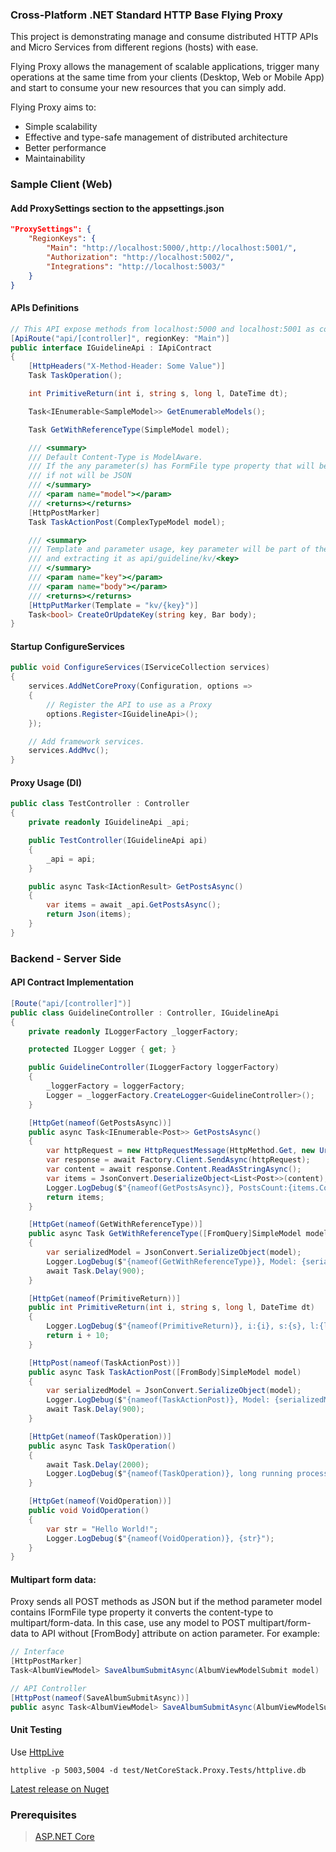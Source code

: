 ### Cross-Platform .NET Standard HTTP Base Flying Proxy

This project is demonstrating manage and consume distributed HTTP APIs and Micro Services
from different regions (hosts) with ease.

Flying Proxy allows the management of scalable applications, trigger many operations at the same time from your clients (Desktop, Web or Mobile App) and start to consume your new resources that you can simply add.

Flying Proxy aims to:
- Simple scalability
- Effective and type-safe management of distributed architecture
- Better performance
- Maintainability

### Sample Client (Web)

#### Add ProxySettings section to the appsettings.json
```json
"ProxySettings": {
    "RegionKeys": {
        "Main": "http://localhost:5000/,http://localhost:5001/",
        "Authorization": "http://localhost:5002/",
        "Integrations": "http://localhost:5003/"
    }
}
```

#### APIs Definitions
```csharp
// This API expose methods from localhost:5000 and localhost:5001 as configured on ProxySettings
[ApiRoute("api/[controller]", regionKey: "Main")]
public interface IGuidelineApi : IApiContract
{
    [HttpHeaders("X-Method-Header: Some Value")]
    Task TaskOperation();

    int PrimitiveReturn(int i, string s, long l, DateTime dt);

    Task<IEnumerable<SampleModel>> GetEnumerableModels();

    Task GetWithReferenceType(SimpleModel model);

    /// <summary>
    /// Default Content-Type is ModelAware.
    /// If the any parameter(s) has FormFile type property that will be MultipartFormData 
    /// if not will be JSON
    /// </summary>
    /// <param name="model"></param>
    /// <returns></returns>
    [HttpPostMarker]
    Task TaskActionPost(ComplexTypeModel model);

    /// <summary>
    /// Template and parameter usage, key parameter will be part of the request Url 
    /// and extracting it as api/guideline/kv/<key>
    /// </summary>
    /// <param name="key"></param>
    /// <param name="body"></param>
    /// <returns></returns>
    [HttpPutMarker(Template = "kv/{key}")]
    Task<bool> CreateOrUpdateKey(string key, Bar body);
}
```

#### Startup ConfigureServices
```csharp
public void ConfigureServices(IServiceCollection services)
{
    services.AddNetCoreProxy(Configuration, options =>
    {
        // Register the API to use as a Proxy
        options.Register<IGuidelineApi>();
    });

    // Add framework services.
    services.AddMvc();
}
```

#### Proxy Usage (DI)
```csharp
public class TestController : Controller
{
    private readonly IGuidelineApi _api;

    public TestController(IGuidelineApi api)
    {
        _api = api;
    }

    public async Task<IActionResult> GetPostsAsync()
    {
        var items = await _api.GetPostsAsync();
        return Json(items);
    }
}
```

### Backend - Server Side
#### API Contract Implementation
```csharp
[Route("api/[controller]")]
public class GuidelineController : Controller, IGuidelineApi
{
    private readonly ILoggerFactory _loggerFactory;

    protected ILogger Logger { get; }

    public GuidelineController(ILoggerFactory loggerFactory)
    {
        _loggerFactory = loggerFactory;
        Logger = _loggerFactory.CreateLogger<GuidelineController>();
    }

    [HttpGet(nameof(GetPostsAsync))]
    public async Task<IEnumerable<Post>> GetPostsAsync()
    {
        var httpRequest = new HttpRequestMessage(HttpMethod.Get, new Uri("https://jsonplaceholder.typicode.com/posts"));
        var response = await Factory.Client.SendAsync(httpRequest);
        var content = await response.Content.ReadAsStringAsync();
        var items = JsonConvert.DeserializeObject<List<Post>>(content);
        Logger.LogDebug($"{nameof(GetPostsAsync)}, PostsCount:{items.Count}");
        return items;
    }

    [HttpGet(nameof(GetWithReferenceType))]
    public async Task GetWithReferenceType([FromQuery]SimpleModel model)
    {
        var serializedModel = JsonConvert.SerializeObject(model);
        Logger.LogDebug($"{nameof(GetWithReferenceType)}, Model: {serializedModel}");
        await Task.Delay(900);
    }

    [HttpGet(nameof(PrimitiveReturn))]
    public int PrimitiveReturn(int i, string s, long l, DateTime dt)
    {
        Logger.LogDebug($"{nameof(PrimitiveReturn)}, i:{i}, s:{s}, l:{l}, dt:{dt}");
        return i + 10;
    }

    [HttpPost(nameof(TaskActionPost))]
    public async Task TaskActionPost([FromBody]SimpleModel model)
    {
        var serializedModel = JsonConvert.SerializeObject(model);
        Logger.LogDebug($"{nameof(TaskActionPost)}, Model: {serializedModel}");
        await Task.Delay(900);
    }

    [HttpGet(nameof(TaskOperation))]
    public async Task TaskOperation()
    {
        await Task.Delay(2000);
        Logger.LogDebug($"{nameof(TaskOperation)}, long running process completed!");
    }

    [HttpGet(nameof(VoidOperation))]
    public void VoidOperation()
    {
        var str = "Hello World!";
        Logger.LogDebug($"{nameof(VoidOperation)}, {str}");
    }
}
```

#### Multipart form data:
Proxy sends all POST methods as JSON but if the method parameter model contains IFormFile type property it converts the content-type to multipart/form-data. In this case, use any model to POST multipart/form-data to API without [FromBody] attribute on action parameter. For example:

```csharp
// Interface
[HttpPostMarker]
Task<AlbumViewModel> SaveAlbumSubmitAsync(AlbumViewModelSubmit model)    
```

```csharp
// API Controller
[HttpPost(nameof(SaveAlbumSubmitAsync))]
public async Task<AlbumViewModel> SaveAlbumSubmitAsync(AlbumViewModelSubmit model)  
```

#### Unit Testing
Use [HttpLive](https://github.com/gencebay/httplive)

	httplive -p 5003,5004 -d test/NetCoreStack.Proxy.Tests/httplive.db

[Latest release on Nuget](https://www.nuget.org/packages/NetCoreStack.Proxy/)

### Prerequisites
> [ASP.NET Core](https://github.com/aspnet/Home)